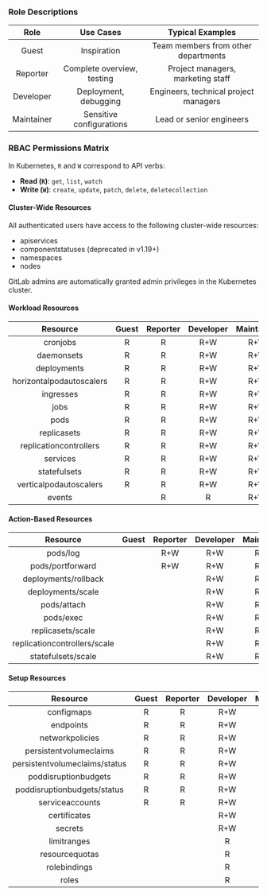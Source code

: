 ### Role Descriptions
| Role       | Use Cases                 | Typical Examples                    |
|:----------:|:-------------------------:|:-----------------------------------:|
| Guest      | Inspiration               | Team members from other departments |
| Reporter   | Complete overview, testing| Project managers, marketing staff   |
| Developer  | Deployment, debugging     | Engineers, technical project managers |
| Maintainer | Sensitive configurations  | Lead or senior engineers            |

### RBAC Permissions Matrix
In Kubernetes, `R` and `W` correspond to API verbs:
* **Read (`R`)**: `get`, `list`, `watch`
* **Write (`W`)**: `create`, `update`, `patch`, `delete`, `deletecollection`

#### Cluster-Wide Resources
All authenticated users have access to the following cluster-wide resources:
* apiservices
* componentstatuses (deprecated in v1.19+)
* namespaces
* nodes

GitLab admins are automatically granted admin privileges in the Kubernetes cluster.

#### Workload Resources
| Resource                 | Guest | Reporter | Developer | Maintainer |
|:------------------------:|:-----:|:--------:|:---------:|:----------:|
| cronjobs                 |   R   |    R     |   R+W     |    R+W     |
| daemonsets               |   R   |    R     |   R+W     |    R+W     |
| deployments              |   R   |    R     |   R+W     |    R+W     |
| horizontalpodautoscalers |   R   |    R     |   R+W     |    R+W     |
| ingresses                |   R   |    R     |   R+W     |    R+W     |
| jobs                     |   R   |    R     |   R+W     |    R+W     |
| pods                     |   R   |    R     |   R+W     |    R+W     |
| replicasets              |   R   |    R     |   R+W     |    R+W     |
| replicationcontrollers   |   R   |    R     |   R+W     |    R+W     |
| services                 |   R   |    R     |   R+W     |    R+W     |
| statefulsets             |   R   |    R     |   R+W     |    R+W     |
| verticalpodautoscalers   |   R   |    R     |   R+W     |    R+W     |
| events                   |       |    R     |    R      |    R+W     |

#### Action-Based Resources
| Resource                     | Guest | Reporter | Developer | Maintainer |
|:----------------------------:|:-----:|:--------:|:---------:|:----------:|
| pods/log                     |       |   R+W    |   R+W     |    R+W     |
| pods/portforward             |       |   R+W    |   R+W     |    R+W     |
| deployments/rollback         |       |          |   R+W     |    R+W     |
| deployments/scale            |       |          |   R+W     |    R+W     |
| pods/attach                  |       |          |   R+W     |    R+W     |
| pods/exec                    |       |          |   R+W     |    R+W     |
| replicasets/scale            |       |          |   R+W     |    R+W     |
| replicationcontrollers/scale |       |          |   R+W     |    R+W     |
| statefulsets/scale           |       |          |   R+W     |    R+W     |

#### Setup Resources
| Resource                      | Guest | Reporter | Developer | Maintainer |
|:-----------------------------:|:-----:|:--------:|:---------:|:----------:|
| configmaps                    |   R   |    R     |   R+W     |    R+W     |
| endpoints                     |   R   |    R     |   R+W     |    R+W     |
| networkpolicies               |   R   |    R     |   R+W     |    R+W     |
| persistentvolumeclaims        |   R   |    R     |   R+W     |    R+W     |
| persistentvolumeclaims/status |   R   |    R     |   R+W     |    R+W     |
| poddisruptionbudgets          |   R   |    R     |   R+W     |    R+W     |
| poddisruptionbudgets/status   |   R   |    R     |   R+W     |    R+W     |
| serviceaccounts               |   R   |    R     |   R+W     |    R+W     |
| certificates                  |       |          |   R+W     |    R+W     |
| secrets                       |       |          |   R+W     |    R+W     |
| limitranges                   |       |          |    R      |    R+W     |
| resourcequotas                |       |          |    R      |    R+W     |
| rolebindings                  |       |          |    R      |    R+W     |
| roles                         |       |          |    R      |    R+W     |

